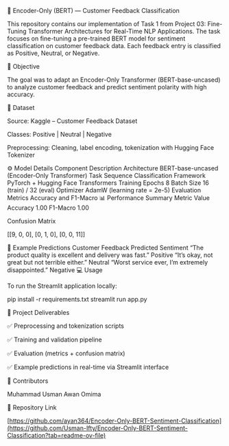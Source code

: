 🧠 Encoder-Only (BERT) — Customer Feedback Classification

This repository contains our implementation of Task 1 from Project 03: Fine-Tuning Transformer Architectures for Real-Time NLP Applications.
The task focuses on fine-tuning a pre-trained BERT model for sentiment classification on customer feedback data.
Each feedback entry is classified as Positive, Neutral, or Negative.

🎯 Objective

The goal was to adapt an Encoder-Only Transformer (BERT-base-uncased) to analyze customer feedback and predict sentiment polarity with high accuracy.

📂 Dataset

Source: Kaggle – Customer Feedback Dataset

Classes: Positive | Neutral | Negative

Preprocessing: Cleaning, label encoding, tokenization with Hugging Face Tokenizer

⚙️ Model Details
Component	Description
Architecture	BERT-base-uncased (Encoder-Only Transformer)
Task	Sequence Classification
Framework	PyTorch + Hugging Face Transformers
Training Epochs	8
Batch Size	16 (train) / 32 (eval)
Optimizer	AdamW (learning rate = 2e-5)
Evaluation Metrics	Accuracy and F1-Macro
📊 Performance Summary
Metric	Value
Accuracy	1.00
F1-Macro	1.00

Confusion Matrix

[[9, 0, 0],
 [0, 1, 0],
 [0, 0, 11]]

🧩 Example Predictions
Customer Feedback	Predicted Sentiment
“The product quality is excellent and delivery was fast.”	Positive
“It’s okay, not great but not terrible either.”	Neutral
“Worst service ever, I’m extremely disappointed.”	Negative
💻 Usage

To run the Streamlit application locally:

pip install -r requirements.txt
streamlit run app.py

🧠 Project Deliverables

✅ Preprocessing and tokenization scripts

✅ Training and validation pipeline

✅ Evaluation (metrics + confusion matrix)

✅ Example predictions in real-time via Streamlit interface

👥 Contributors

Muhammad Usman Awan
Omima

🔗 Repository Link

[https://github.com/ayan364/Encoder-Only-BERT-Sentiment-Classification](https://github.com/Usman-Ifty/Encoder-Only-BERT-Sentiment-Classification?tab=readme-ov-file)


